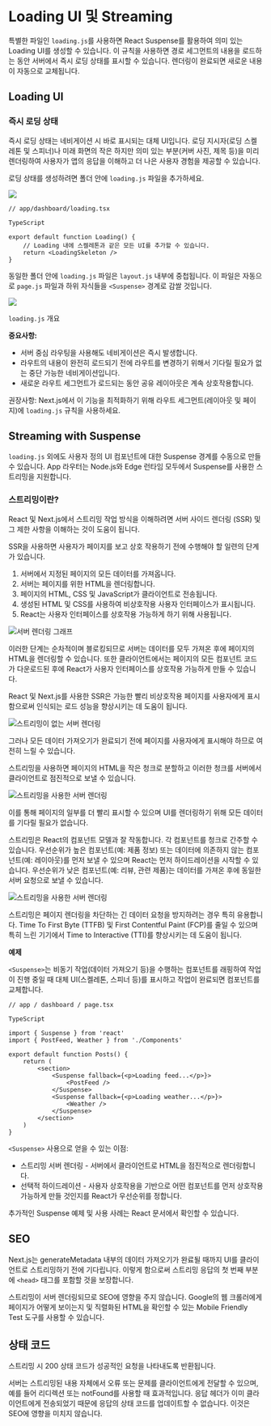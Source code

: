 # Loading UI 및 Streaming

특별한 파일인 `loading.js`를 사용하면 React Suspense를 활용하여 의미 있는 Loading UI를 생성할 수 있습니다. 이 규칙을 사용하면 경로 세그먼트의 내용을 로드하는 동안 서버에서 즉시 로딩 상태를 표시할 수 있습니다. 렌더링이 완료되면 새로운 내용이 자동으로 교체됩니다.

## Loading UI

### 즉시 로딩 상태

즉시 로딩 상태는 네비게이션 시 바로 표시되는 대체 UI입니다. 로딩 지시자(로딩 스켈레톤 및 스피너)나 미래 화면의 작은 하지만 의미 있는 부분(커버 사진, 제목 등)을 미리 렌더링하여 사용자가 앱의 응답을 이해하고 더 나은 사용자 경험을 제공할 수 있습니다.

로딩 상태를 생성하려면 폴더 안에 `loading.js` 파일을 추가하세요.

<img src="https://nextjs.org/_next/image?url=%2Fdocs%2Fdark%2Floading-ui.png&w=1920&q=75&dpl=dpl_7BkWDo7mdHcTgofJHZepbwoFbyUx">

```tsx
// app/dashboard/loading.tsx

TypeScript

export default function Loading() {
    // Loading 내에 스켈레톤과 같은 모든 UI를 추가할 수 있습니다.
    return <LoadingSkeleton />
}
```

동일한 폴더 안에 `loading.js` 파일은 `layout.js` 내부에 중첩됩니다. 이 파일은 자동으로 `page.js` 파일과 하위 자식들을 `<Suspense>` 경계로 감쌀 것입니다.

<img src="https://nextjs.org/_next/image?url=%2Fdocs%2Fdark%2Floading-overview.png&w=1920&q=75&dpl=dpl_7BkWDo7mdHcTgofJHZepbwoFbyUx">

`loading.js` 개요

**중요사항:**

-   서버 중심 라우팅을 사용해도 네비게이션은 즉시 발생합니다.
-   라우트의 내용이 완전히 로드되기 전에 라우트를 변경하기 위해서 기다릴 필요가 없는 중단 가능한 네비게이션입니다.
-   새로운 라우트 세그먼트가 로드되는 동안 공유 레이아웃은 계속 상호작용합니다.

권장사항: Next.js에서 이 기능을 최적화하기 위해 라우트 세그먼트(레이아웃 및 페이지)에 `loading.js` 규칙을 사용하세요.

## Streaming with Suspense

`loading.js` 외에도 사용자 정의 UI 컴포넌트에 대한 Suspense 경계를 수동으로 만들 수 있습니다. App 라우터는 Node.js와 Edge 런타임 모두에서 Suspense를 사용한 스트리밍을 지원합니다.

### 스트리밍이란?

React 및 Next.js에서 스트리밍 작업 방식을 이해하려면 서버 사이드 렌더링 (SSR) 및 그 제한 사항을 이해하는 것이 도움이 됩니다.

SSR을 사용하면 사용자가 페이지를 보고 상호 작용하기 전에 수행해야 할 일련의 단계가 있습니다.

1. 서버에서 지정된 페이지의 모든 데이터를 가져옵니다.
2. 서버는 페이지를 위한 HTML을 렌더링합니다.
3. 페이지의 HTML, CSS 및 JavaScript가 클라이언트로 전송됩니다.
4. 생성된 HTML 및 CSS를 사용하여 비상호작용 사용자 인터페이스가 표시됩니다.
5. React는 사용자 인터페이스를 상호작용 가능하게 하기 위해 사용됩니다.

![서버 렌더링 그래프](https://nextjs.org/_next/image?url=%2Fdocs%2Fdark%2Fserver-rendering-without-streaming-chart.png&w=3840&q=75&dpl=dpl_7ApAXAPS9Jx2rHVsnwoDNiDWWrWe)

이러한 단계는 순차적이며 블로킹되므로 서버는 데이터를 모두 가져온 후에 페이지의 HTML을 렌더링할 수 있습니다. 또한 클라이언트에서는 페이지의 모든 컴포넌트 코드가 다운로드된 후에 React가 사용자 인터페이스를 상호작용 가능하게 만들 수 있습니다.

React 및 Next.js를 사용한 SSR은 가능한 빨리 비상호작용 페이지를 사용자에게 표시함으로써 인식되는 로드 성능을 향상시키는 데 도움이 됩니다.

![스트리밍이 없는 서버 렌더링](https://nextjs.org/_next/image?url=%2Fdocs%2Fdark%2Fserver-rendering-without-streaming.png&w=3840&q=75&dpl=dpl_7ApAXAPS9Jx2rHVsnwoDNiDWWrWe)

그러나 모든 데이터 가져오기가 완료되기 전에 페이지를 사용자에게 표시해야 하므로 여전히 느릴 수 있습니다.

스트리밍을 사용하면 페이지의 HTML을 작은 청크로 분할하고 이러한 청크를 서버에서 클라이언트로 점진적으로 보낼 수 있습니다.

![스트리밍을 사용한 서버 렌더링](https://nextjs.org/_next/image?url=%2Fdocs%2Fdark%2Fserver-rendering-with-streaming.png&w=3840&q=75&dpl=dpl_7ApAXAPS9Jx2rHVsnwoDNiDWWrWe)

이를 통해 페이지의 일부를 더 빨리 표시할 수 있으며 UI를 렌더링하기 위해 모든 데이터를 기다릴 필요가 없습니다.

스트리밍은 React의 컴포넌트 모델과 잘 작동합니다. 각 컴포넌트를 청크로 간주할 수 있습니다. 우선순위가 높은 컴포넌트(예: 제품 정보) 또는 데이터에 의존하지 않는 컴포넌트(예: 레이아웃)를 먼저 보낼 수 있으며 React는 먼저 하이드레이션을 시작할 수 있습니다. 우선순위가 낮은 컴포넌트(예: 리뷰, 관련 제품)는 데이터를 가져온 후에 동일한 서버 요청으로 보낼 수 있습니다.

![스트리밍을 사용한 서버 렌더링](https://nextjs.org/_next/image?url=%2Fdocs%2Fdark%2Fserver-rendering-with-streaming-chart.png&w=3840&q=75&dpl=dpl_7ApAXAPS9Jx2rHVsnwoDNiDWWrWe)

스트리밍은 페이지 렌더링을 차단하는 긴 데이터 요청을 방지하려는 경우 특히 유용합니다. Time To First Byte (TTFB) 및 First Contentful Paint (FCP)를 줄일 수 있으며 특히 느린 기기에서 Time to Interactive (TTI)를 향상시키는 데 도움이 됩니다.

**예제**

`<Suspense>`는 비동기 작업(데이터 가져오기 등)을 수행하는 컴포넌트를 래핑하여 작업이 진행 중일 때 대체 UI(스켈레톤, 스피너 등)를 표시하고 작업이 완료되면 컴포넌트를 교체합니다.

```tsx
// app / dashboard / page.tsx

TypeScript

import { Suspense } from 'react'
import { PostFeed, Weather } from './Components'

export default function Posts() {
    return (
        <section>
            <Suspense fallback={<p>Loading feed...</p>}>
                <PostFeed />
            </Suspense>
            <Suspense fallback={<p>Loading weather...</p>}>
                <Weather />
            </Suspense>
        </section>
    )
}
```

`<Suspense>` 사용으로 얻을 수 있는 이점:

-   스트리밍 서버 렌더링 - 서버에서 클라이언트로 HTML을 점진적으로 렌더링합니다.
-   선택적 하이드레이션 - 사용자 상호작용을 기반으로 어떤 컴포넌트를 먼저 상호작용 가능하게 만들 것인지를 React가 우선순위를 정합니다.

추가적인 Suspense 예제 및 사용 사례는 React 문서에서 확인할 수 있습니다.

## SEO

Next.js는 generateMetadata 내부의 데이터 가져오기가 완료될 때까지 UI를 클라이언트로 스트리밍하기 전에 기다립니다. 이렇게 함으로써 스트리밍 응답의 첫 번째 부분에 `<head>` 태그를 포함할 것을 보장합니다.

스트리밍이 서버 렌더링되므로 SEO에 영향을 주지 않습니다. Google의 웹 크롤러에게 페이지가 어떻게 보이는지 및 직렬화된 HTML을 확인할 수 있는 Mobile Friendly Test 도구를 사용할 수 있습니다.

## 상태 코드

스트리밍 시 200 상태 코드가 성공적인 요청을 나타내도록 반환됩니다.

서버는 스트리밍된 내용 자체에서 오류 또는 문제를 클라이언트에게 전달할 수 있으며, 예를 들어 리디렉션 또는 notFound를 사용할 때 효과적입니다. 응답 헤더가 이미 클라이언트에게 전송되었기 때문에 응답의 상태 코드를 업데이트할 수 없습니다. 이것은 SEO에 영향을 미치지 않습니다.
